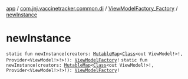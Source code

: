 [app](../../index.md) / [com.jnj.vaccinetracker.common.di](../index.md) / [ViewModelFactory_Factory](index.md) / [newInstance](./new-instance.md)

# newInstance

`static fun newInstance(creators: `[`MutableMap`](https://kotlinlang.org/api/latest/jvm/stdlib/kotlin.collections/-mutable-map/index.html)`<`[`Class`](https://docs.oracle.com/javase/6/docs/api/java/lang/Class.html)`<out ViewModel!>!, Provider<ViewModel!>!>!): `[`ViewModelFactory`](../-view-model-factory/index.md)`!`
`static fun newInstance(creators: `[`MutableMap`](https://kotlinlang.org/api/latest/jvm/stdlib/kotlin.collections/-mutable-map/index.html)`<`[`Class`](https://docs.oracle.com/javase/6/docs/api/java/lang/Class.html)`<out ViewModel!>!, Provider<ViewModel!>!>!): `[`ViewModelFactory`](../-view-model-factory/index.md)`!`